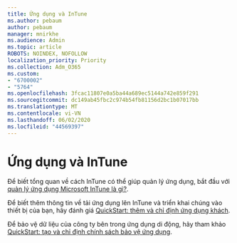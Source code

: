 ```yaml
---
title: Ứng dụng và InTune
ms.author: pebaum
author: pebaum
manager: mnirkhe
ms.audience: Admin
ms.topic: article
ROBOTS: NOINDEX, NOFOLLOW
localization_priority: Priority
ms.collection: Adm_O365
ms.custom:
- "6700002"
- "5764"
ms.openlocfilehash: 3fcac11807e0a5ba44a689ec5144a742e859f291
ms.sourcegitcommit: dc149ab45fbc2c974b54fb81156d2bc1b07017bb
ms.translationtype: MT
ms.contentlocale: vi-VN
ms.lasthandoff: 06/02/2020
ms.locfileid: "44569397"
---
```

# <a name="apps-and-intune"></a>Ứng dụng và InTune

Để biết tổng quan về cách InTune có thể giúp quản lý ứng dụng, bắt đầu với [quản lý ứng dụng Microsoft InTune là gì?](https://docs.microsoft.com/mem/intune/apps/app-management).

Để biết thêm thông tin về tải ứng dụng lên InTune và triển khai chúng vào thiết bị của bạn, hãy đánh giá [QuickStart: thêm và chỉ định ứng dụng khách](https://docs.microsoft.com/mem/intune/apps/quickstart-add-assign-app).

Để bảo vệ dữ liệu của công ty bên trong ứng dụng di động, hãy tham khảo [QuickStart: tạo và chỉ định chính sách bảo vệ ứng dụng](https://docs.microsoft.com/mem/intune/apps/quickstart-create-assign-app-policy).